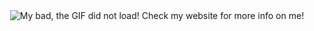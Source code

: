 <center>
  <img src="https://github.com/siddarth-c/siddarth-c/blob/main/SC2.gif" alt="My bad, the GIF did not load! Check my website for more info on me!" />
</center>

